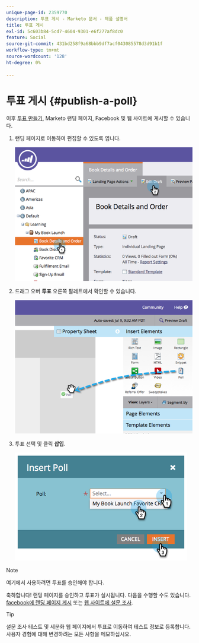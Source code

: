 ```yaml
---
unique-page-id: 2359770
description: 투표 게시 - Marketo 문서 - 제품 설명서
title: 투표 게시
exl-id: 5c603b84-5cd7-4604-9301-e6f277af8dc0
feature: Social
source-git-commit: 431bd258f9a68bbb9df7acf043085578d3d91b1f
workflow-type: tm+mt
source-wordcount: '128'
ht-degree: 0%

---
```


# 투표 게시 {#publish-a-poll}

이후 [투표 만들기](/help/marketo/product-docs/demand-generation/social/creating-a-poll/create-a-poll.md), Marketo 랜딩 페이지, Facebook 및 웹 사이트에 게시할 수 있습니다.

1. 랜딩 페이지로 이동하여 편집할 수 있도록 엽니다.

   ![](assets/image2014-9-19-10-3a45-3a23.png)

1. 드래그 오버 **투표** 오른쪽 팔레트에서 확인할 수 있습니다.

   ![](assets/image2014-9-19-10-3a45-3a50.png)

1. 투표 선택 및 클릭 **삽입**.

   ![](assets/image2014-9-19-10-3a45-3a58.png)

>[!NOTE]
>
>여기에서 사용하려면 투표를 승인해야 합니다.

축하합니다! 랜딩 페이지를 승인하고 투표가 실시됩니다. 다음을 수행할 수도 있습니다. [facebook에 랜딩 페이지 게시](/help/marketo/product-docs/demand-generation/facebook/publish-landing-pages-to-facebook.md) 또는 [웹 사이트에 설문 조사](/help/marketo/product-docs/demand-generation/social/social-functions/deploy-social-on-your-website.md).

>[!TIP]
>
>설문 조사 테스트 및 세분화 웹 페이지에서 투표로 이동하여 테스트 정보로 등록합니다. 사용자 경험에 대해 변경하려는 모든 사항을 메모하십시오.
